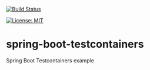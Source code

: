 [![Build Status](https://travis-ci.com/claudioaltamura/spring-boot-testcontainers.svg?branch=master)](https://travis-ci.com/claudioaltamura/spring-boot-testcontainers)

[![License: MIT](https://img.shields.io/badge/License-MIT-yellow.svg)](https://opensource.org/licenses/MIT)

# spring-boot-testcontainers
Spring Boot Testcontainers example
